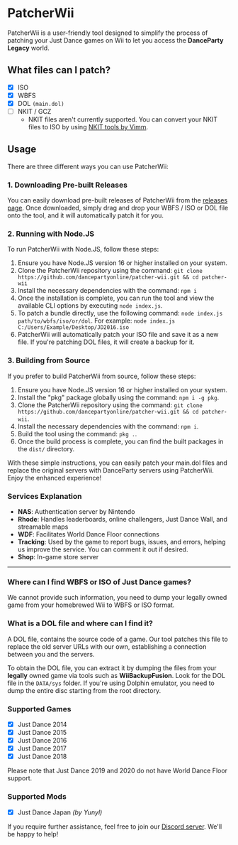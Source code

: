 # PatcherWii

PatcherWii is a user-friendly tool designed to simplify the process of patching your Just Dance games on Wii to let you access the **DanceParty Legacy** world. 

## What files can I patch?
- [X] ISO
- [X] WBFS
- [X] DOL `(main.dol)`
- [ ] NKIT / GCZ
  - NKIT files aren't currently supported. You can convert your NKIT files to ISO by using [NKIT tools by Vimm](https://vimm.net/vault/?p=nkit).

## Usage

There are three different ways you can use PatcherWii:

### 1. Downloading Pre-built Releases

You can easily download pre-built releases of PatcherWii from the [releases page](https://github.com/dancepartyonline/patcher-wii/tags). Once downloaded, simply drag and drop your WBFS / ISO or DOL  file onto the tool, and it will automatically patch it for you.

### 2. Running with Node.JS

To run PatcherWii with Node.JS, follow these steps:

1. Ensure you have Node.JS version 16 or higher installed on your system.
2. Clone the PatcherWii repository using the command: `git clone https://github.com/dancepartyonline/patcher-wii.git && cd patcher-wii`
3. Install the necessary dependencies with the command: `npm i`
4. Once the installation is complete, you can run the tool and view the available CLI options by executing `node index.js`.
5. To patch a bundle directly, use the following command: `node index.js path/to/wbfs/iso/or/dol`.
   For example: `node index.js C:/Users/Example/Desktop/JD2016.iso`
6. PatcherWii will automatically patch your ISO file and save it as a new file. If you're patching DOL files, it will create a backup for it.

### 3. Building from Source

If you prefer to build PatcherWii from source, follow these steps:

1. Ensure you have Node.JS version 16 or higher installed on your system.
2. Install the "pkg" package globally using the command: `npm i -g pkg`.
3. Clone the PatcherWii repository using the command: `git clone https://github.com/dancepartyonline/patcher-wii.git && cd patcher-wii`.
4. Install the necessary dependencies with the command: `npm i`.
5. Build the tool using the command: `pkg .`.
6. Once the build process is complete, you can find the built packages in the `dist/` directory.

With these simple instructions, you can easily patch your main.dol files and replace the original servers with DanceParty servers using PatcherWii. Enjoy the enhanced experience!

### Services Explanation
- **NAS**: Authentication server by Nintendo
- **Rhode**: Handles leaderboards, online challengers, Just Dance Wall, and streamable maps
- **WDF**: Facilitates World Dance Floor connections
- **Tracking**: Used by the game to report bugs, issues, and errors, helping us improve the service. You can comment it out if desired.
- **Shop**: In-game store server

------------

### Where can I find WBFS or ISO of Just Dance games?
We cannot provide such information, you need to dump your legally owned game from your homebrewed Wii to WBFS or ISO format.

### What is a DOL file and where can I find it?

A DOL file, contains the source code of a game. Our tool patches this file to replace the old server URLs with our own, establishing a connection between you and the servers.

To obtain the DOL file, you can extract it by dumping the files from your **legally** owned game via tools such as **WiiBackupFusion**. Look for the DOL file in the `DATA/sys` folder. If you're using Dolphin emulator, you need to dump the entire disc starting from the root directory.

### Supported Games

- [X] Just Dance 2014
- [X] Just Dance 2015
- [X] Just Dance 2016
- [X] Just Dance 2017
- [X] Just Dance 2018

Please note that Just Dance 2019 and 2020 do not have World Dance Floor support.

### Supported Mods

- [X] Just Dance Japan *(by Yunyl)*

If you require further assistance, feel free to join our [Discord server](https://discord.gg/d4t6cqbmmk). We'll be happy to help!
